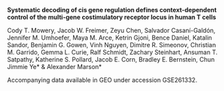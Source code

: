 **Systematic decoding of cis gene regulation defines context-dependent control of the multi-gene costimulatory receptor locus in human T cells**

Cody T. Mowery, Jacob W. Freimer, Zeyu Chen, Salvador Casaní-Galdón, Jennifer M. Umhoefer, Maya M. Arce, Ketrin Gjoni, Bence Daniel, Katalin Sandor, Benjamin G. Gowen, Vinh Nguyen, Dimitre R. Simeonov, Christian M. Garrido, Gemma L. Curie, Ralf Schmidt, Zachary Steinhart, Ansuman T. Satpathy, Katherine S. Pollard, Jacob E. Corn, Bradley E. Bernstein, Chun Jimmie Ye* & Alexander Marson*


Accompanying data available in GEO under accession GSE261332.
